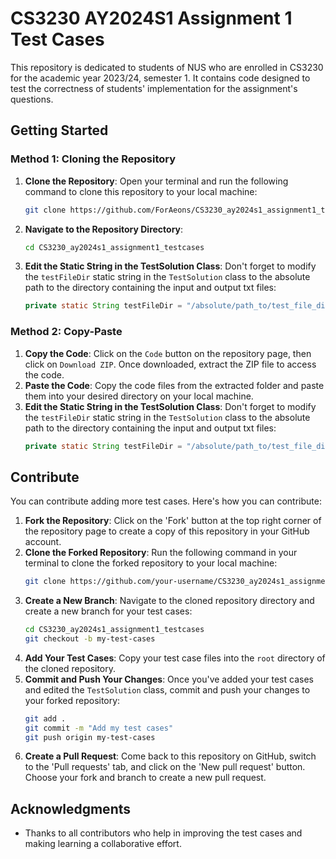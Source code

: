 # CS3230 AY2024S1 Assignment 1 Test Cases

This repository is dedicated to students of NUS who are enrolled in CS3230 for the academic year 2023/24, semester 1. It contains code designed to test the correctness of students' implementation for the assignment's questions.

## Getting Started

### Method 1: Cloning the Repository

1. **Clone the Repository**: Open your terminal and run the following command to clone this repository to your local machine:
    ```bash
    git clone https://github.com/ForAeons/CS3230_ay2024s1_assignment1_testcases.git
    ```
2. **Navigate to the Repository Directory**: 
    ```bash
    cd CS3230_ay2024s1_assignment1_testcases
    ```
3. **Edit the Static String in the TestSolution Class**: Don't forget to modify the `testFileDir` static string in the `TestSolution` class to the absolute path to the directory containing the input and output txt files:
    ```java
    private static String testFileDir = "/absolute/path_to/test_file_dir/";
    ```

### Method 2: Copy-Paste

1. **Copy the Code**: Click on the `Code` button on the repository page, then click on `Download ZIP`. Once downloaded, extract the ZIP file to access the code.
2. **Paste the Code**: Copy the code files from the extracted folder and paste them into your desired directory on your local machine.
3. **Edit the Static String in the TestSolution Class**: Don't forget to modify the `testFileDir` static string in the `TestSolution` class to the absolute path to the directory containing the input and output txt files:
    ```java
    private static String testFileDir = "/absolute/path_to/test_file_dir/";
    ```

## Contribute

You can contribute adding more test cases. Here's how you can contribute:

1. **Fork the Repository**: Click on the 'Fork' button at the top right corner of the repository page to create a copy of this repository in your GitHub account.
2. **Clone the Forked Repository**: Run the following command in your terminal to clone the forked repository to your local machine:
    ```bash
    git clone https://github.com/your-username/CS3230_ay2024s1_assignment1_testcases.git
    ```
3. **Create a New Branch**: Navigate to the cloned repository directory and create a new branch for your test cases:
    ```bash
    cd CS3230_ay2024s1_assignment1_testcases
    git checkout -b my-test-cases
    ```
4. **Add Your Test Cases**: Copy your test case files into the `root` directory of the cloned repository.
5. **Commit and Push Your Changes**: Once you've added your test cases and edited the `TestSolution` class, commit and push your changes to your forked repository:
    ```bash
    git add .
    git commit -m "Add my test cases"
    git push origin my-test-cases
    ```
6. **Create a Pull Request**: Come back to this repository on GitHub, switch to the 'Pull requests' tab, and click on the 'New pull request' button. Choose your fork and branch to create a new pull request.

## Acknowledgments

- Thanks to all contributors who help in improving the test cases and making learning a collaborative effort.
